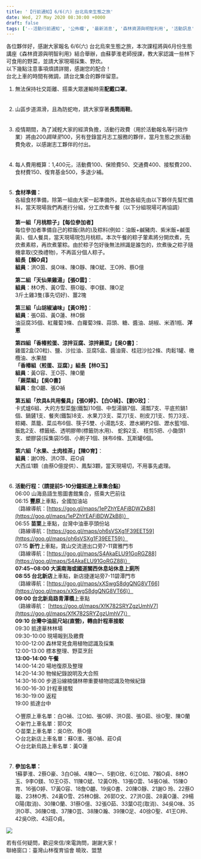 ```yaml
---
title: '【行前通知】6/6(六) 台北烏來生態之旅'
date: Wed, 27 May 2020 08:30:00 +0000
draft: false
tags: ['--活動行前通知', '公佈欄', '最新消息', '森林資源與明智利用', '活動訊息', '活動訊息', '生態之旅', '生態講座', '行前通知']
---
```


各位夥伴好，感謝大家報名 6/6(六) 台北烏來生態之旅，本次課程將與6月份生態講座《森林資源與明智利用》結合舉辦，由蘇夢淮老師授課，教大家認識一些林下可食用的野菜，並請大家現場採集、野炊。  
以下幾點注意事項煩請詳閱，感謝您的配合！  
台北上車的時間有微調，請台北集合的夥伴留意。

1.  無法保持社交距離、搭乘大眾運輸時需**配戴口罩**。  
    　
2.  山區步道濕滑，且為防蛇吻，請大家穿著**長筒雨鞋**。  
    　
3.  疫情期間，為了減輕大家的經濟負擔，活動行政費（用於活動報名等行政作業）將由$200調降至$100，另有登錄當月志工服務的夥伴，當月生態之旅活動費免收，以感謝志工夥伴的付出。  
    　
4.  每人費用概算：1,400元，活動費100、保險費50、交通費400、接駁費200、食材費150、復育基金500，多退少補。  
    　
5.  **食材準備：**  
    各組食材準備，除第一組由大家一起準備外，其他各組先由以下夥伴先幫忙備料，當天現場我們再進行分組，分工炊煮午餐（以下分組現場可再協調）  
    　  
    **第一組「月桃粽子」【每位參加者】**  
    每位參加者準備自己的粽飯(熟的)及粽料(例如：油飯+鹹豬肉、紫米飯+鹹蛋黃)、個人餐具，當天現場現包月桃粽。本次午餐的粽子葷素將分開炊煮，先炊煮素粽，再炊煮葷粽。由於粽子包好後無法辨識是誰包的，炊煮後之粽子隨機拿取(交換禮物)，不再區分個人粽子。  
    **組長【賴O貞】**  
    **組員**：洪O茵、吳O味、陳O靜、陳O斌、王O羚、蔡O億  
      
    **第二組「天仙果雞湯」【張O雲】**：  
    **組員**：林O秀、黃O雪、蔡O璇、李O鎂、陳O足  
    3斤土雞3隻(事先切好)、薑2塊  
      
    **第三組「山胡椒滷味」【黃O玲】**：  
    **組員**：張O茹、黃O蓮、林O錦  
    油豆腐35個、紅蘿蔔3條、白蘿蔔3條、蒜頭、糖、醬油、胡椒、米酒1瓶、**洋蔥**  
      
    **第四組「香椿煎蛋、涼拌豆腐、涼拌蕨菜」【吳O書】**：  
    雞蛋2盒(20粒)、鹽、沙拉油、豆腐5盒、醬油膏、桂冠沙拉2條、肉鬆1罐、橄欖油、水果醋  
    **「香椿組（煎蛋、豆腐）」組長【林O玉】**  
    **組員**：黃O容、王O芬、陳O蘭  
    **「蕨菜組」【吳O書】**  
    **組員**：詹O翽、張O禎  
      
    **第五組「炊具&共用餐具」【張O婷】、【白O禎】、【劉O玫】**：  
    卡式爐6組、大的方型菜盤(鐵製)10個、中型湯鍋7個、湯瓢7支、平底煎鍋1個、鍋鏟1支、餐夾(鐵製)8支、水果刀3支、菜刀1支、削皮刀1支、剪刀3支、粽繩、蒸籠、菜瓜布6個、筷子5雙、小湯匙5支、瀝水網杓2個、瀝水籃1個、飯匙2支、標籤紙、透明膠帶(標籤防水用)、 蛇鈎2支、 枝剪5把、小鋤頭1支、塑膠袋(採集袋)5個、小刷子1個、抹布6條、瓦斯罐6個。  
      
    **第六組「水果、土肉桂茶」【陳O育】**：  
    **組員**：謝O玲、洪O萍、莊O貞  
    大西瓜1顆（由蔡O億提供）、鳳梨3顆，當天現場切，不用事先處理。  
    　
6.  **活動行程：（請提前5-10分鐘抵達上車集合點）**  
    06:00 山海島語生態圖書館集合，搭乘大巴前往  
    06:15 **豐原**上車點，全國加油站  
    （路線導航：[https://goo.gl/maps/1ePZhYEAFiBDWZkB8](https://goo.gl/maps/1ePZhYEAFiBDWZkB8)）  
    06:55 **苗栗**上車點，台灣中油車亭頭份站  
    （路線導航：[https://goo.gl/maps/oh6sVSXg1F39EET59](https://goo.gl/maps/oh6sVSXg1F39EET59)）  
    07:15 **新竹**上車點，寶山交流道出口旁7-11寶雅門市  
    （路線導航：[https://goo.gl/maps/S4AkaELU91GoRGZ88](https://goo.gl/maps/S4AkaELU91GoRGZ88)）  
    **07:45~08:00 大溪南海或國道關西休息站休息上廁所**  
    **08:55 台北新店**上車點，新店捷運站旁7-11碧潭門市  
    （路線導航：[https://goo.gl/maps/xXSwgS8dgQNG8VT66](https://goo.gl/maps/xXSwgS8dgQNG8VT66)）  
    **09:00 台北新烏路青潭橋**上車點  
    （路線導航： [https://goo.gl/maps/XfK782SRYZgzUmhV7](https://goo.gl/maps/XfK782SRYZgzUmhV7)）  
    **09:10 台灣中油屈尺站(直營)，轉由計程車接駁**  
    09:30 抵達華林林場  
    09:30-10:00 現場報到及繳費  
    10:00-12:00 森林常見食用植物認識及採集  
    12:00-13:00 標本整理、野菜烹飪  
    **13:00-14:00** **午餐**  
    14:00-14:20 場地復原及整理  
    14:20-14:30 物候紀錄說明及大合照  
    14:30-16:00 步道沿線楠儲林帶重要植物認識及物候紀錄  
    16:00-16-30 計程車接駁  
    16:30-19:00 返程  
    19:00 抵達台中  
      
    ◇豐原上車名單：白O禎、江O如、張O婷、洪O茵、張O茹、徐O聖、陳O蘭  
    ◇新竹上車名單：郭O文  
    ◇苗栗上車名單：吳O欣、蔡O億  
    ◇台北新店上車名單：蘇O淮、張O禎、莊O貞  
    ◇台北新烏路上車名單：黃O蓮  
    　
7.  **參加名單：**  
    1蘇夢淮、2蔡O豪、3白O禎、4陳O一、5劉O玫、6江O如、7賴O貞、8林O玉、9李O鎂、10王O芬、11陳O斌、12黃O玲、13張O雲、14張O禎、15陳O育、16張O婷、17黃O容、18詹O翽、19吳O書、20陳O靜、21謝O 玲、22蔡O璇、23林O秀、24黃O雪、25林O錦、26郭O文、27洪O茵、28黃O蓮、29楊O陽(取消)、30陳O蘭、31蔡O億、32張O茹、33葉O花(取消)、34吳O味、35洪O苹、36陳O堉、37陳O芸、38陳O瀚、39陳O足、40徐O聖、41王O羚、42吳O欣、43莊O貞。

![](https://www.reforestation.tw/wp-content/uploads/2020/06/0606生態之旅收費明細.jpg)

若有任何疑問，歡迎來信/來電詢問，謝謝大家！  
聯絡窗口：臺灣山林復育協會 曉玫、盟慧